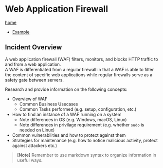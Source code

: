 # Web Application Firewall

[home](../README.md)
- [Example](#Example)

## Incident Overview  

A web application firewall (WAF) filters, monitors, and blocks HTTP traffic to and from a web application.   
A WAF is differentiated from a regular firewall in that a WAF is able to filter the content of specific web applications while regular firewalls serve as a safety gate between servers.    

Research and provide information on the following concepts:  

- Overview of WAF 
    - Common Business Usecases
    - Common Tasks performed (e.g. setup, configuration, etc.)
- How to find an instance of a WAF running on a system
    - Note differences in OS (e.g. Windows, macOS, Linux)
    - Note differences in privilage requirement (e.g. whether ```sudo``` is needed on Linux)
- Common vulnerabilities and how to protect against them
- Strategies for maintenance (e.g. how to notice malicious activity, protect against attackers etc.)

>**[Note]** Remember to use markdown syntax to organize information in useful ways.
